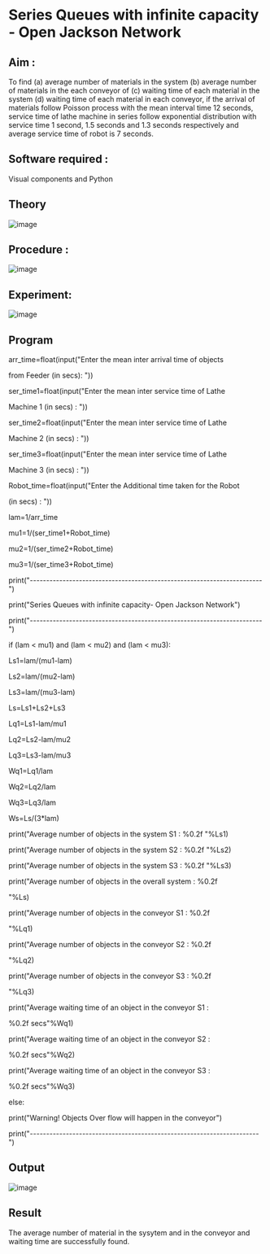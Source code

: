 # Series Queues with infinite capacity - Open Jackson Network

## Aim :
To find (a) average number of materials in the system (b) average number of materials in the each conveyor of (c) waiting time of each material in the system (d) waiting time of each material in each conveyor, if the arrival  of materials follow Poisson process with the mean interval time 12 seconds, service time of  lathe machine in series follow exponential distribution  with service time  1 second, 1.5 seconds and 1.3 seconds respectively and average service time of robot is 7 seconds.

## Software required :
Visual components and Python

## Theory

![image](https://user-images.githubusercontent.com/103921593/203239736-7b81f599-71a8-4ae7-b63e-5d98acd9ea54.png)


## Procedure :

![image](https://user-images.githubusercontent.com/103921593/203239789-bc870dce-6727-487b-a0e2-4fc3f5114889.png)


## Experiment:
![image](https://github.com/user-attachments/assets/3d312fac-7075-4d12-bebf-547644cfc4e2)


## Program
arr_time=float(input("Enter the mean inter arrival time of objects 

from Feeder (in secs): "))

 ser_time1=float(input("Enter the mean  inter service time of Lathe 
 
Machine 1 (in secs) :  "))

 ser_time2=float(input("Enter the mean  inter service time of Lathe 
 
Machine 2 (in secs) :  "))

 ser_time3=float(input("Enter the mean  inter service time of Lathe 
 
Machine 3 (in secs) :  "))

 Robot_time=float(input("Enter the Additional time taken for the Robot 
 
(in secs) :  "))

 lam=1/arr_time
 
 mu1=1/(ser_time1+Robot_time)
 
 mu2=1/(ser_time2+Robot_time)
 
 mu3=1/(ser_time3+Robot_time)
 
 print("-----------------------------------------------------------------------")
 
 print("Series Queues with infinite capacity- Open Jackson Network")
 
 print("-----------------------------------------------------------------------")
 
 if (lam <  mu1) and (lam <  mu2) and (lam <  mu3):
 
 Ls1=lam/(mu1-lam)
 
 Ls2=lam/(mu2-lam)
 
 Ls3=lam/(mu3-lam)
    
 Ls=Ls1+Ls2+Ls3
    
 Lq1=Ls1-lam/mu1
    
 Lq2=Ls2-lam/mu2
    
 Lq3=Ls3-lam/mu3
    
 Wq1=Lq1/lam
    
 Wq2=Lq2/lam
    
 Wq3=Lq3/lam
    
 Ws=Ls/(3*lam)
    
 print("Average number of objects in the system S1 : %0.2f "%Ls1)
    
 print("Average number of objects in the system S2 : %0.2f "%Ls2)
    
 print("Average number of objects in the system S3 : %0.2f "%Ls3)
    
 print("Average number of objects in the overall system    : %0.2f 
    
"%Ls)

 print("Average number of objects in the conveyor S1  :  %0.2f 
    
"%Lq1)

 print("Average number of objects in the conveyor S2  :  %0.2f 
    
"%Lq2)

print("Average number of objects in the conveyor S3  :  %0.2f 
    
"%Lq3)

print("Average waiting time of an object in the conveyor S1 : 
    
%0.2f secs"%Wq1)

 print("Average waiting time of an object in the conveyor S2 : 
    
%0.2f secs"%Wq2)

 print("Average waiting time of an object in the conveyor S3 : 
    
%0.2f secs"%Wq3)

 else:
 
print("Warning! Objects Over flow will happen in the conveyor")
    
 print("----------------------------------------------------------------------")
 


## Output

![image](https://github.com/user-attachments/assets/62b83fc9-469e-4c11-a7e2-f81e54ee9924)

## Result
The average number of material in the sysytem and in the conveyor and waiting time are
 successfully found.
